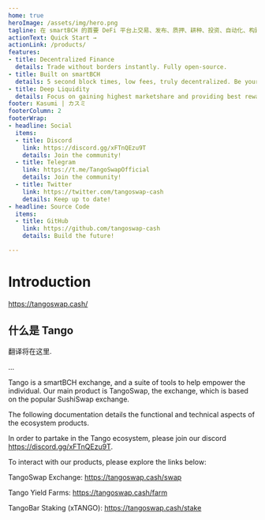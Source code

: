 ```yaml
---
home: true
heroImage: /assets/img/hero.png
tagline: 在 smartBCH 的首要 DeFi 平台上交易、发布、质押、耕种、投资、自动化、构建
actionText: Quick Start →
actionLink: /products/
features:
- title: Decentralized Finance
  details: Trade without borders instantly. Fully open-source.
- title: Built on smartBCH
  details: 5 second block times, low fees, truly decentralized. Be your own bank.
- title: Deep Liquidity
  details: Focus on gaining highest marketshare and providing best rewards to liquidity providers.
footer: Kasumi | カスミ
footerColumn: 2
footerWrap:
- headline: Social
  items:
  - title: Discord
    link: https://discord.gg/xFTnQEzu9T
    details: Join the community!
  - title: Telegram
    link: https://t.me/TangoSwapOfficial
    details: Join the community!
  - title: Twitter
    link: https://twitter.com/tangoswap-cash
    details: Keep up to date!
- headline: Source Code
  items:
  - title: GitHub
    link: https://github.com/tangoswap-cash
    details: Build the future!

---
```


# Introduction

<https://tangoswap.cash/>

## 什么是 Tango

翻译将在这里.

...

Tango is a smartBCH exchange, and a suite of tools to help empower the individual. Our main product is TangoSwap, the exchange, which is based on the popular SushiSwap exchange.

The following documentation details the functional and technical aspects of the ecosystem products.

In order to partake in the Tango ecosystem, please join our discord <https://discord.gg/xFTnQEzu9T>.

To interact with our products, please explore the links below:

TangoSwap Exchange: <https://tangoswap.cash/swap>

Tango Yield Farms: <https://tangoswap.cash/farm>

TangoBar Staking (xTANGO): <https://tangoswap.cash/stake>
